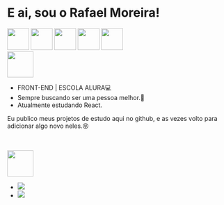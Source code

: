 <h1>E ai, sou o Rafael Moreira!</h1>
<div style="display:inline-block;">
  <img src="https://cdn.jsdelivr.net/gh/devicons/devicon/icons/git/git-original.svg" height="50" />
  <img src="https://cdn.jsdelivr.net/gh/devicons/devicon/icons/html5/html5-plain.svg" height="50" />
  <img src="https://cdn.jsdelivr.net/gh/devicons/devicon/icons/css3/css3-plain.svg" height="50" />
  <img src="https://cdn.jsdelivr.net/gh/devicons/devicon/icons/javascript/javascript-original.svg" height="50" />  
  <img src="https://cdn.jsdelivr.net/gh/devicons/devicon/icons/react/react-original.svg" height="50"/>
</div>
<br>
<img src="https://camo.githubusercontent.com/58d5dde6ecaedbc5d3f12acb892ad868d9851920d9c8f1e097b6e48be50cc22c/68747470733a2f2f692e696d6775722e636f6d2f6d3135484272772e676966" height="60px"/>

<ul>
  <li>FRONT-END | ESCOLA ALURA💻</li>
  <li>Sempre buscando ser uma pessoa melhor.💪</li>
  <li>Atualmente estudando React.</li>
</ul>

<p>Eu publico meus projetos de estudo aqui no github, e as vezes volto para adicionar algo novo neles.😝</p>


<br>
<br>

<div>
<img src=
"https://camo.githubusercontent.com/05d9006dac78018f122dfbe216f60a6438923a37f8b752410b601ed009f37aa0/68747470733a2f2f692e696d6775722e636f6d2f6f63426832384b2e676966" height="60px"/>
<br>

<ul>
<li><a href="https://www.instagram.com/lilraff2/" target="_blank"><img src="https://img.shields.io/badge/Instagram-E4405F?style=for-the-badge&logo=instagram&logoColor=white"/></a></li>
<li><a href="https://www.linkedin.com/in/rafaelmoreira02/" target="_blank"><img src="https://img.shields.io/badge/LinkedIn-0077B5?style=for-the-badge&logo=linkedin&logoColor=white"/></a></li>
</div>
